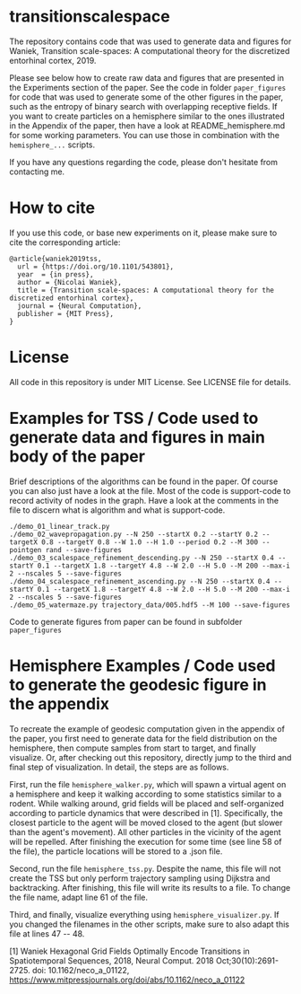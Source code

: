 # transitionscalespace

The repository contains code that was used to generate data and figures for
Waniek, Transition scale-spaces: A computational theory for the discretized
entorhinal cortex, 2019.

Please see below how to create raw data and figures that are presented in the
Experiments section of the paper. See the code in folder ```paper_figures``` for
code that was used to generate some of the other figures in the paper, such as
the entropy of binary search with overlapping receptive fields. If you want to
create particles on a hemisphere similar to the ones illustrated in the Appendix
of the paper, then have a look at README_hemisphere.md for some working
parameters. You can use those in combination with the ```hemisphere_...```
scripts.

If you have any questions regarding the code, please don't hesitate from
contacting me.

# How to cite

If you use this code, or base new experiments on it, please make sure to cite
the corresponding article:

```
@article{waniek2019tss,
  url = {https://doi.org/10.1101/543801},
  year  = {in press},
  author = {Nicolai Waniek},
  title = {Transition scale-spaces: A computational theory for the discretized entorhinal cortex},
  journal = {Neural Computation},
  publisher = {MIT Press},
}
```


# License

All code in this repository is under MIT License. See LICENSE file for details.


# Examples for TSS / Code used to generate data and figures in main body of the paper

Brief descriptions of the algorithms can be found in the paper. Of course you
can also just have a look at the file. Most of the code is support-code to
record activity of nodes in the graph. Have a look at the comments in the file
to discern what is algorithm and what is support-code.

```
./demo_01_linear_track.py
./demo_02_wavepropagation.py --N 250 --startX 0.2 --startY 0.2 --targetX 0.8 --targetY 0.8 --W 1.0 --H 1.0 --period 0.2 --M 300 --pointgen rand --save-figures
./demo_03_scalespace_refinement_descending.py --N 250 --startX 0.4 --startY 0.1 --targetX 1.8 --targetY 4.8 --W 2.0 --H 5.0 --M 200 --max-i 2 --nscales 5 --save-figures
./demo_04_scalespace_refinement_ascending.py --N 250 --startX 0.4 --startY 0.1 --targetX 1.8 --targetY 4.8 --W 2.0 --H 5.0 --M 200 --max-i 2 --nscales 5 --save-figures
./demo_05_watermaze.py trajectory_data/005.hdf5 --M 100 --save-figures
```

Code to generate figures from paper can be found in subfolder
```paper_figures```


# Hemisphere Examples / Code used to generate the geodesic figure in the appendix

To recreate the example of geodesic computation given in the appendix of the
paper, you first need to generate data for the field distribution on the
hemisphere, then compute samples from start to target, and finally visualize.
Or, after checking out this repository, directly jump to the third and final
step of visualization. In detail, the steps are as follows.

First, run the file ```hemisphere_walker.py```, which will spawn a virtual agent
on a hemisphere and keep it walking according to some statistics similar to a
rodent. While walking around, grid fields will be placed and self-organized
according to particle dynamics that were described in [1].  Specifically, the
closest particle to the agent will be moved closed to the agent (but slower than
the agent's movement). All other particles in the vicinity of the agent will be
repelled. After finishing the execution for some time (see line 58 of the file),
the particle locations will be stored to a .json file.

Second, run the file ```hemisphere_tss.py```. Despite the name, this file will
not create the TSS but only perform trajectory sampling using Dijkstra and
backtracking. After finishing, this file will write its results to a file. To
change the file name, adapt line 61 of the file.

Third, and finally, visualize everything using ```hemisphere_visualizer.py```.
If you changed the filenames in the other scripts, make sure to also adapt this
file at lines 47 -- 48.


[1] Waniek Hexagonal Grid Fields Optimally Encode Transitions in Spatiotemporal
Sequences, 2018, Neural Comput. 2018 Oct;30(10):2691-2725. doi:
10.1162/neco_a_01122, https://www.mitpressjournals.org/doi/abs/10.1162/neco_a_01122
